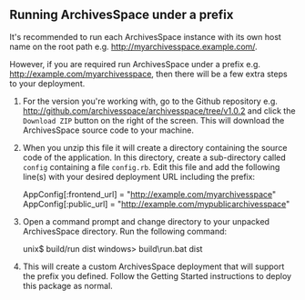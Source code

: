 Running ArchivesSpace under a prefix
------------------------------------

It's recommended to run each ArchivesSpace instance with its own host name on the root path e.g. http://myarchivesspace.example.com/.

However, if you are required run ArchivesSpace under a prefix e.g. http://example.com/myarchivesspace, then there will be a few extra steps to your deployment.

1. For the version you're working with, go to the Github repository e.g. http://github.com/archivesspace/archivesspace/tree/v1.0.2 and click the `Download ZIP` button on the right of the screen.  This will download the ArchivesSpace source code to your machine.
2. When you unzip this file it will create a directory containing the source code of the application.  In this directory, create a sub-directory called `config` containing a file `config.rb`.  Edit this file and add the following line(s) with your desired deployment URL including the prefix:

     AppConfig[:frontend_url] = "http://example.com/myarchivesspace"
     AppConfig[:public_url] = "http://example.com/mypublicarchivesspace"
3. Open a command prompt and change directory to your unpacked ArchivesSpace directory.  Run the following command:

     unix$ build/run dist
     windows> build\run.bat dist
4. This will create a custom ArchivesSpace deployment that will support the prefix you defined.  Follow the Getting Started instructions to deploy this package as normal.
